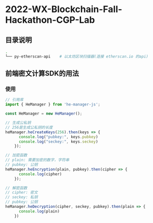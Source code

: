 # 2022-WX-Blockchain-Fall-Hackathon-CGP-Lab

## 目录说明

```bash
.
└── py-etherscan-api    # 以太坊区块扫描器(连接 etherscan.io 的api)
```

## 前端密文计算SDK的用法

### **使用**

```js
// 引用库
import { HeManager } from 'he-manager-js';

const HeManager = new HeManager();

// 生成公私钥
// 256是生成公私钥的长度
heManager.heCreateKeys(256).then(keys => {
      console.log("pubkey:", keys.pubkey)
      console.log("seckey:", keys.seckey)
    });

// 加密函数
// plain: 需要加密的数字，字符串
// pubkey: 公钥
heManager.heEncryption(plain, pubkey).then(cipher => {
      console.log(cipher)
    });

// 解密函数
// cipher: 密文
// seckey: 私钥
// pubkey: 公钥
heManager.heDecryption(cipher, seckey, pubkey).then(plain => {
      console.log(plain)
    })
```
